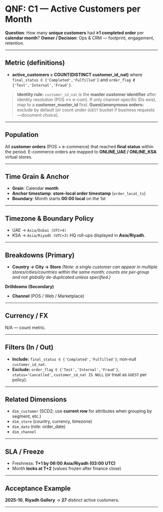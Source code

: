 # QNF: C1 — Active Customers per Month

**Question**: How many **unique customers** had **≥1 completed order** per **calendar month**?
**Owner / Decision**: Ops & CRM — footprint, engagement, retention.

---

## Metric (definitions)

* **active_customers = COUNT(DISTINCT customer_id_nat)**
  where `final_status ∈ {'Completed','Fulfilled'}` and `order_flag ∉ {'Test','Internal','Fraud'}`.

> **Identity rule:** `customer_id_nat` is the **master customer identifier** after identity resolution (POS ↔ e-com). If only channel-specific IDs exist, map to a **customer_master_id** first.
> **Guest/anonymous orders:** exclude by default (or count under `GUEST` bucket if business requests—document choice).

---

## Population

All **customer orders** (POS + e-commerce) that reached **final status** within the period.
E-commerce orders are mapped to **ONLINE_UAE / ONLINE_KSA** virtual stores.

---

## Time Grain & Anchor

* **Grain**: Calendar **month**
* **Anchor timestamp**: **store-local order timestamp** (`order_local_ts`)
* **Boundary**: Month starts **00:00 local** on the 1st

---

## Timezone & Boundary Policy

* UAE → `Asia/Dubai (UTC+4)`
* KSA → `Asia/Riyadh (UTC+3)`
  HQ roll-ups displayed in **Asia/Riyadh**.

---

## Breakdowns (Primary)

* **Country → City → Store**
  *(Note: a single customer can appear in multiple stores/cities/countries within the same month; counts are per-group and not globally de-duplicated unless specified.)*

**Drilldowns (Secondary)**

* **Channel** (POS / Web / Marketplace)

---

## Currency / FX

N/A — count metric.

---

## Filters (In / Out)

* **Include:** `final_status ∈ {'Completed','Fulfilled'}`; non-null `customer_id_nat`.
* **Exclude:** `order_flag ∈ {'Test','Internal','Fraud'}`, `status='Cancelled'`, `customer_id_nat IS NULL` (or treat as `GUEST` per policy).

---

## Related Dimensions

* `dim_customer` (SCD2; use **current row** for attributes when grouping by segment, etc.)
* `dim_store` (country, currency, timezone)
* `dim_date` (role: order_date)
* `dim_channel`

---

## SLA / Freeze

* Freshness: **T+1 by 06:00 Asia/Riyadh (03:00 UTC)**
* Month **locks at T+2** (values frozen after finance close)

---

## Acceptance Example

**2025-10**, **Riyadh Gallery** → **27** distinct active customers.

---
